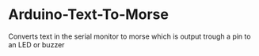 # Arduino-Text-To-Morse
Converts text in the serial monitor to morse which is output trough a pin to an LED or buzzer
